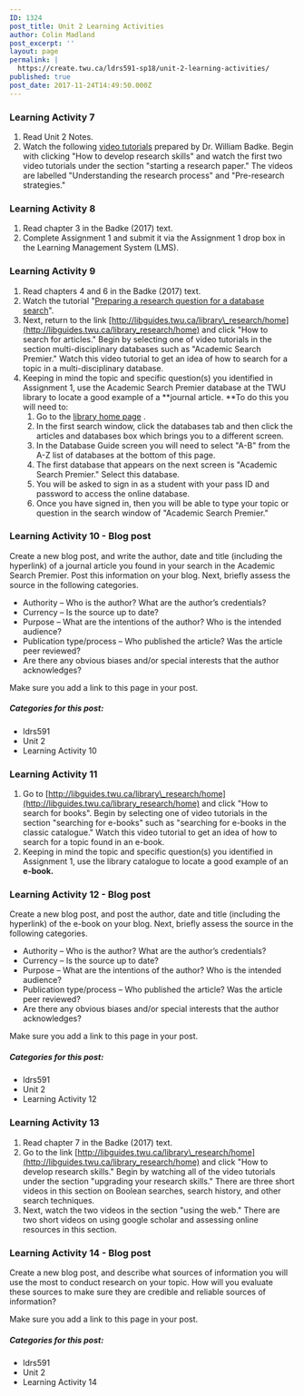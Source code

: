 ```yaml
---
ID: 1324
post_title: Unit 2 Learning Activities
author: Colin Madland
post_excerpt: ''
layout: page
permalink: |
  https://create.twu.ca/ldrs591-sp18/unit-2-learning-activities/
published: true
post_date: 2017-11-24T14:49:50.000Z
---
```


### Learning Activity 7

1. Read Unit 2 Notes.
2. Watch the following [video tutorials](http://libguides.twu.ca/library_research/home) prepared by Dr. William Badke. Begin with clicking "How to develop research skills" and watch the first two video tutorials under the section "starting a research paper."  The videos are labelled "Understanding the research process" and "Pre-research strategies."

### Learning Activity 8

1. Read chapter 3 in the Badke \(2017\) text.
2. Complete Assignment 1 and submit it via the Assignment 1 drop box in the Learning Management System \(LMS\).

### Learning Activity 9

1. Read chapters 4 and 6 in the Badke \(2017\) text.
2. Watch the tutorial "[Preparing a research question for a database search](https://vimeo.com/161998287/7661f12293)".
3. Next, return to the link [http://libguides.twu.ca/library\_research/home](http://libguides.twu.ca/library_research/home) and click "How to search for articles." Begin by selecting one of video tutorials in the section multi-disciplinary databases such as "Academic Search Premier."  Watch this video tutorial to get an idea of how to search for a topic in a multi-disciplinary database.
4. Keeping in mind the topic and specific question\(s\) you identified in Assignment 1, use the Academic Search Premier database at the TWU library to locate a good example of a **journal article.  **To do this you will need to:
   1. Go to the [library home page](https://www.twu.ca/library) .
   2. In the first search window, click the databases tab and then click the articles and databases box which brings you to a different screen.
   3. In the Database Guide screen you will need to select "A-B" from the A-Z list of databases at the bottom of this page.
   4. The first database that appears on the next screen is "Academic Search Premier."  Select this database.  
   5. You will be asked to sign in as a student with your pass ID and password to access the online database.
   6. Once you have signed in, then you will be able to type your topic or question in the search window of "Academic Search Premier."

### Learning Activity 10 - Blog post

Create a new blog post, and write the author, date and title \(including the hyperlink\) of a journal article you found in your search in the Academic Search Premier.  Post this information on your blog.  Next, briefly assess the source in the following categories.

* Authority – Who is the author? What are the author’s credentials?
* Currency – Is the source up to date?
* Purpose – What are the intentions of the author? Who is the intended audience?
* Publication type/process – Who published the article? Was the article peer reviewed?
* Are there any obvious biases and/or special interests that the author acknowledges?

Make sure you add a link to this page in your post.

##### Categories for this post:

* ldrs591
* Unit 2
* Learning Activity 10

### Learning Activity 11

1. Go to [http://libguides.twu.ca/library\_research/home](http://libguides.twu.ca/library_research/home) and click  "How to search for books". Begin by selecting one of video tutorials in the section "searching for e-books" such as "searching for e-books in the classic catalogue."  Watch this video tutorial to get an idea of how to search for a topic found in an e-book.
2. Keeping in mind the topic and specific question\(s\) you identified in Assignment 1, use the library catalogue to locate a good example of an **e-book.**

### Learning Activity 12 - Blog post

Create a new blog post, and post the author, date and title \(including the hyperlink\) of the e-book on your blog.  Next, briefly assess the source in the following categories.

* Authority – Who is the author? What are the author’s credentials?
* Currency – Is the source up to date?
* Purpose – What are the intentions of the author? Who is the intended audience?
* Publication type/process – Who published the article? Was the article peer reviewed?
* Are there any obvious biases and/or special interests that the author acknowledges?

Make sure you add a link to this page in your post.

##### Categories for this post:

* ldrs591
* Unit 2
* Learning Activity 12

### Learning Activity 13

1. Read chapter 7 in the Badke \(2017\) text.
2. Go to the link [http://libguides.twu.ca/library\_research/home](http://libguides.twu.ca/library_research/home) and click  "How to develop research skills."  Begin by watching all of the video tutorials under the section "upgrading your research skills." There are three short videos in this section on Boolean searches, search history, and other search techniques.
3. Next, watch the two videos in the section "using the web."  There are two short videos on using google scholar and assessing online resources in this section.

### Learning Activity 14 - Blog post

Create a new blog post, and describe what sources of information you will use the most to conduct research on your topic.  How will you evaluate these sources to make sure they are credible and reliable sources of information?

Make sure you add a link to this page in your post.

##### Categories for this post:

* ldrs591
* Unit 2
* Learning Activity 14



